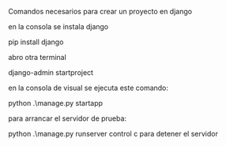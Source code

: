 Comandos necesarios para crear un proyecto en django

en la consola se instala django

pip install django

abro otra terminal

django-admin startproject

en la consola de visual se ejecuta este comando:

python .\manage.py startapp

para arrancar el servidor de prueba:

python .\manage.py runserver control c para detener el servidor
